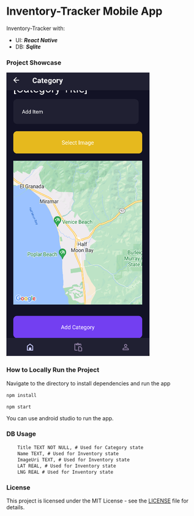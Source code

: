 # Inventory-Tracker Mobile App

Inventory-Tracker with:

- UI: **_React Native_**
- DB: **_Sqlite_**

### Project Showcase

[![Project Showcase](video/thumbnail.PNG)](video/showcase.mp4)

### How to Locally Run the Project

Navigate to the directory to install dependencies and run the app

```
npm install
```

```
npm start
```

You can use android studio to run the app.

### DB Usage

```
    Title TEXT NOT NULL, # Used for Category state
    Name TEXT, # Used for Inventory state
    ImageUri TEXT, # Used for Inventory state
    LAT REAL, # Used for Inventory state
    LNG REAL # Used for Inventory state
```

### License

This project is licensed under the MIT License - see the [LICENSE](LICENSE) file for details.
